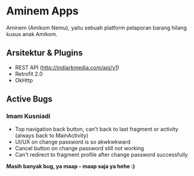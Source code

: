 # Aminem Apps
Aminem (Amikom Nemu), yaitu sebuah platform pelaporan barang hilang kusus anak Amikom.

## Arsitektur & Plugins
- REST API (http://indiarkmedia.com/api/v1)
- Retrofit 2.0
- OkHttp

## Active Bugs
### Imam Kusniadi
- Top navigation back button, can't back to last fragment or activity (always back to MainActivity)
- UI/UX on change password is so akwkwkward
- Cancel button on change password still not working
- Can't redirect to fragment profile after change password successfully

**Masih banyak bug, ya maap - maap saja ya hehe :)**